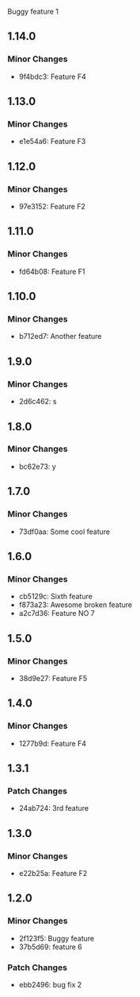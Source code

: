 Buggy feature 1

## 1.14.0

### Minor Changes

- 9f4bdc3: Feature F4

## 1.13.0

### Minor Changes

- e1e54a6: Feature F3

## 1.12.0

### Minor Changes

- 97e3152: Feature F2

## 1.11.0

### Minor Changes

- fd64b08: Feature F1

## 1.10.0

### Minor Changes

- b712ed7: Another feature

## 1.9.0

### Minor Changes

- 2d6c462: s

## 1.8.0

### Minor Changes

- bc62e73: y

## 1.7.0

### Minor Changes

- 73df0aa: Some cool feature

## 1.6.0

### Minor Changes

- cb5129c: Sixth feature
- f873a23: Awesome broken feature
- a2c7d36: Feature NO 7

## 1.5.0

### Minor Changes

- 38d9e27: Feature F5

## 1.4.0

### Minor Changes

- 1277b9d: Feature F4

## 1.3.1

### Patch Changes

- 24ab724: 3rd feature

## 1.3.0

### Minor Changes

- e22b25a: Feature F2

## 1.2.0

### Minor Changes

- 2f123f5: Buggy feature
- 37b5d69: feature 6

### Patch Changes

- ebb2496: bug fix 2
